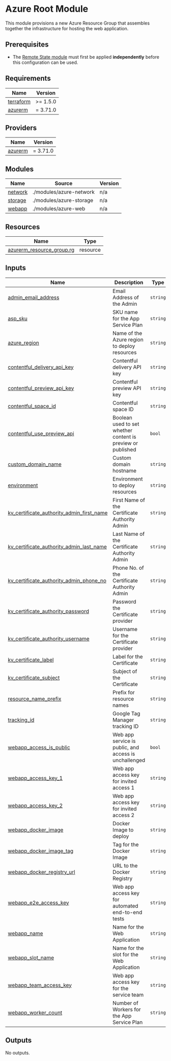 # Azure Root Module

This module provisions a new Azure Resource Group that assembles together the infrastructure for hosting the web application.

## Prerequisites
* The [Remote State module](./azure-remote-state/README.md) must first be applied **independently** before this configuration can be used.

<!-- BEGIN_TF_DOCS -->
## Requirements

| Name | Version |
|------|---------|
| <a name="requirement_terraform"></a> [terraform](#requirement\_terraform) | >= 1.5.0 |
| <a name="requirement_azurerm"></a> [azurerm](#requirement\_azurerm) | = 3.71.0 |

## Providers

| Name | Version |
|------|---------|
| <a name="provider_azurerm"></a> [azurerm](#provider\_azurerm) | = 3.71.0 |

## Modules

| Name | Source | Version |
|------|--------|---------|
| <a name="module_network"></a> [network](#module\_network) | ./modules/azure-network | n/a |
| <a name="module_storage"></a> [storage](#module\_storage) | ./modules/azure-storage | n/a |
| <a name="module_webapp"></a> [webapp](#module\_webapp) | ./modules/azure-web | n/a |

## Resources

| Name | Type |
|------|------|
| [azurerm_resource_group.rg](https://registry.terraform.io/providers/hashicorp/azurerm/3.71.0/docs/resources/resource_group) | resource |

## Inputs

| Name | Description | Type | Default | Required |
|------|-------------|------|---------|:--------:|
| <a name="input_admin_email_address"></a> [admin\_email\_address](#input\_admin\_email\_address) | Email Address of the Admin | `string` | n/a | yes |
| <a name="input_asp_sku"></a> [asp\_sku](#input\_asp\_sku) | SKU name for the App Service Plan | `string` | `"S1"` | no |
| <a name="input_azure_region"></a> [azure\_region](#input\_azure\_region) | Name of the Azure region to deploy resources | `string` | `"westeurope"` | no |
| <a name="input_contentful_delivery_api_key"></a> [contentful\_delivery\_api\_key](#input\_contentful\_delivery\_api\_key) | Contentful delivery API key | `string` | n/a | yes |
| <a name="input_contentful_preview_api_key"></a> [contentful\_preview\_api\_key](#input\_contentful\_preview\_api\_key) | Contentful preview API key | `string` | n/a | yes |
| <a name="input_contentful_space_id"></a> [contentful\_space\_id](#input\_contentful\_space\_id) | Contentful space ID | `string` | n/a | yes |
| <a name="input_contentful_use_preview_api"></a> [contentful\_use\_preview\_api](#input\_contentful\_use\_preview\_api) | Boolean used to set whether content is preview or published | `bool` | n/a | yes |
| <a name="input_custom_domain_name"></a> [custom\_domain\_name](#input\_custom\_domain\_name) | Custom domain hostname | `string` | n/a | yes |
| <a name="input_environment"></a> [environment](#input\_environment) | Environment to deploy resources | `string` | `"development"` | no |
| <a name="input_kv_certificate_authority_admin_first_name"></a> [kv\_certificate\_authority\_admin\_first\_name](#input\_kv\_certificate\_authority\_admin\_first\_name) | First Name of the Certificate Authority Admin | `string` | n/a | yes |
| <a name="input_kv_certificate_authority_admin_last_name"></a> [kv\_certificate\_authority\_admin\_last\_name](#input\_kv\_certificate\_authority\_admin\_last\_name) | Last Name of the Certificate Authority Admin | `string` | n/a | yes |
| <a name="input_kv_certificate_authority_admin_phone_no"></a> [kv\_certificate\_authority\_admin\_phone\_no](#input\_kv\_certificate\_authority\_admin\_phone\_no) | Phone No. of the Certificate Authority Admin | `string` | n/a | yes |
| <a name="input_kv_certificate_authority_password"></a> [kv\_certificate\_authority\_password](#input\_kv\_certificate\_authority\_password) | Password the Certificate provider | `string` | n/a | yes |
| <a name="input_kv_certificate_authority_username"></a> [kv\_certificate\_authority\_username](#input\_kv\_certificate\_authority\_username) | Username for the Certificate provider | `string` | n/a | yes |
| <a name="input_kv_certificate_label"></a> [kv\_certificate\_label](#input\_kv\_certificate\_label) | Label for the Certificate | `string` | n/a | yes |
| <a name="input_kv_certificate_subject"></a> [kv\_certificate\_subject](#input\_kv\_certificate\_subject) | Subject of the Certificate | `string` | n/a | yes |
| <a name="input_resource_name_prefix"></a> [resource\_name\_prefix](#input\_resource\_name\_prefix) | Prefix for resource names | `string` | n/a | yes |
| <a name="input_tracking_id"></a> [tracking\_id](#input\_tracking\_id) | Google Tag Manager tracking ID | `string` | n/a | yes |
| <a name="input_webapp_access_is_public"></a> [webapp\_access\_is\_public](#input\_webapp\_access\_is\_public) | Web app service is public, and access is unchallenged | `bool` | `false` | no |
| <a name="input_webapp_access_key_1"></a> [webapp\_access\_key\_1](#input\_webapp\_access\_key\_1) | Web app access key for invited access 1 | `string` | n/a | yes |
| <a name="input_webapp_access_key_2"></a> [webapp\_access\_key\_2](#input\_webapp\_access\_key\_2) | Web app access key for invited access 2 | `string` | n/a | yes |
| <a name="input_webapp_docker_image"></a> [webapp\_docker\_image](#input\_webapp\_docker\_image) | Docker Image to deploy | `string` | n/a | yes |
| <a name="input_webapp_docker_image_tag"></a> [webapp\_docker\_image\_tag](#input\_webapp\_docker\_image\_tag) | Tag for the Docker Image | `string` | `"latest"` | no |
| <a name="input_webapp_docker_registry_url"></a> [webapp\_docker\_registry\_url](#input\_webapp\_docker\_registry\_url) | URL to the Docker Registry | `string` | n/a | yes |
| <a name="input_webapp_e2e_access_key"></a> [webapp\_e2e\_access\_key](#input\_webapp\_e2e\_access\_key) | Web app access key for automated end-to-end tests | `string` | n/a | yes |
| <a name="input_webapp_name"></a> [webapp\_name](#input\_webapp\_name) | Name for the Web Application | `string` | n/a | yes |
| <a name="input_webapp_slot_name"></a> [webapp\_slot\_name](#input\_webapp\_slot\_name) | Name for the slot for the Web Application | `string` | `"green"` | no |
| <a name="input_webapp_team_access_key"></a> [webapp\_team\_access\_key](#input\_webapp\_team\_access\_key) | Web app access key for the service team | `string` | n/a | yes |
| <a name="input_webapp_worker_count"></a> [webapp\_worker\_count](#input\_webapp\_worker\_count) | Number of Workers for the App Service Plan | `string` | `1` | no |

## Outputs

No outputs.
<!-- END_TF_DOCS -->